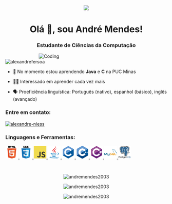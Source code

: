 
<div align="center">
 
<img src="[https://github.com/Anmol-Baranwal/Cool-GIFs-For-GitHub/assets/74038190/80728820-e06b-4f96-9c9e-9df46f0cc0a5](https://user-images.githubusercontent.com/74038190/225813708-98b745f2-7d22-48cf-9150-083f1b00d6c9.gif)" width=auto>
</div>
<h1 align="center">Olá 👋, sou André Mendes!</h1>
<h3 align="center">Estudante de Ciências da Computação</h3>
<img align="right" alt="Coding" width="400" src="https://media.giphy.com/media/Og8L6NGjDQzFm/giphy.gif">

<p align="left"> <img src="https://komarev.com/ghpvc/?username=alexandrefersoa&label=Profile%20views&color=0e75b6&style=flat" alt="alexandrefersoa" /> </p>

- 🌱 No momento estou aprendendo **Java** e **C** na PUC Minas

- 🧑‍🔬 Interessado em aprender cada vez mais

- 🗣️ Proeficiência linguística: Português (nativo), espanhol (básico), inglês (avançado)


<h3 align="left">Entre em contato:</h3>
<p align="left">
<a href="https://linkedin.com/in/alexandre-niess" target="blank"><img align="center" src="https://raw.githubusercontent.com/rahuldkjain/github-profile-readme-generator/master/src/images/icons/Social/linked-in-alt.svg" alt="alexandre-niess" height="30" width="40" /></a>

</p>


 
<h3 align="left">Linguagens e Ferramentas:</h3>
<p align="left"> <p align="left">
  <a href="https://www.w3.org/html/" target="_blank" rel="noreferrer">
    <img src="https://raw.githubusercontent.com/devicons/devicon/master/icons/html5/html5-original-wordmark.svg" alt="html5" width="40" height="40"/>
  </a>
  <a href="https://www.w3schools.com/css/" target="_blank" rel="noreferrer">
    <img src="https://raw.githubusercontent.com/devicons/devicon/master/icons/css3/css3-original-wordmark.svg" alt="css3" width="40" height="40"/>
  </a>
  <a href="https://developer.mozilla.org/en-US/docs/Web/JavaScript" target="_blank" rel="noreferrer">
    <img src="https://raw.githubusercontent.com/devicons/devicon/master/icons/javascript/javascript-original.svg" alt="javascript" width="40" height="40"/>
  </a>
  <a href="https://www.java.com" target="_blank" rel="noreferrer">
    <img src="https://raw.githubusercontent.com/devicons/devicon/master/icons/java/java-original.svg" alt="java" width="40" height="40"/>
  </a>
  <a href="https://www.cprogramming.com/" target="_blank" rel="noreferrer">
    <img src="https://raw.githubusercontent.com/devicons/devicon/master/icons/c/c-original.svg" alt="c" width="40" height="40"/>
  </a>
  <a href="https://www.w3schools.com/cpp/" target="_blank" rel="noreferrer">
    <img src="https://raw.githubusercontent.com/devicons/devicon/master/icons/cplusplus/cplusplus-original.svg" alt="cplusplus" width="40" height="40"/>
  </a>
  <a href="https://www.w3schools.com/cs/" target="_blank" rel="noreferrer">
    <img src="https://raw.githubusercontent.com/devicons/devicon/master/icons/csharp/csharp-original.svg" alt="csharp" width="40" height="40"/>
  </a>
  <a href="https://www.mysql.com/" target="_blank" rel="noreferrer">
    <img src="https://raw.githubusercontent.com/devicons/devicon/master/icons/mysql/mysql-original-wordmark.svg" alt="mysql" width="40" height="40"/>
  </a>
  <a href="https://www.postgresql.org" target="_blank" rel="noreferrer">
    <img src="https://raw.githubusercontent.com/devicons/devicon/master/icons/postgresql/postgresql-original-wordmark.svg" alt="postgresql" width="40" height="40"/>
  </a>
</p>
 </p>
<br>

<div align="center">
 
<img src="https://github-readme-stats.vercel.app/api/top-langs?username=andremendes2003&show_icons=true&locale=en&layout=compact" alt="andremendes2003" /><br>

<img src="https://github-readme-stats.vercel.app/api?username=andremendes2003&show_icons=true&locale=en" alt="andremendes2003" /><br>

<img src="https://github-readme-streak-stats.herokuapp.com/?user=andremendes2003&" alt="andremendes2003" />
</div>
